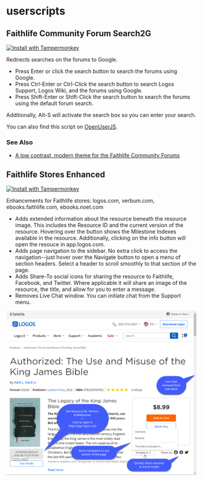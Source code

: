 # userscripts

## Faithlife Community Forum Search2G

[![Install with Tampermonkey](https://img.shields.io/badge/Install%20with-Tampermonkey-00485b.svg)](https://github.com/simsrw73/userscripts/raw/master/scripts/Faithlife_Community_Forum_Search2G.user.js)

Redirects searches on the forums to Google.

- Press Enter or click the search button to search the forums using Google.
- Press Ctrl-Enter or Ctrl-Click the search button to search Logos Support, Logos Wiki, and the forums using Google.
- Press Shift-Enter or Shift-Click the search button to search the forums using the default forum search.

Additionally, Alt-S will activate the search box so you can enter your search.

You can also find this script on [OpenUserJS](https://openuserjs.org/scripts/simsrw73/Faithlife_Community_Forum_Search2G).

### See Also
 - [A low contrast, modern theme for the Faithlife Community Forums](https://github.com/simsrw73/white-off)

## Faithlife Stores Enhanced

[![Install with Tampermonkey](https://img.shields.io/badge/Install%20with-Tampermonkey-00485b.svg)](https://github.com/simsrw73/userscripts/raw/master/scripts/Faithlife_Stores_Enhanced.user.js)

Enhancements for Faithlife stores: logos.com, verbum.com, ebooks.faithlife.com, ebooks.noet.com

- Adds extended information about the resource beneath the resource image. This includes the Resource ID and the current version of the resource. Hovering over the button shows the Milestone Indexes available in the resource. Additionally, clicking on the info button will open the resouce in app.logos.com.
- Adds page navigation to the sidebar. No extra click to access the navigation--just hover over the Navigate button to open a menu of section headers. Select a header to scroll smoothly to that section of the page.
- Adds Share-To social icons for sharing the resource to Faithlife, Facebook, and Twitter. Where applicable it will share an image of the resource, the title, and allow for you to enter a message.
- Removes Live Chat window. You can initiate chat from the Support menu.

![Demo](screenshots/FaithlifeStoresEnh.png)
